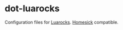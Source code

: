 # dot-luarocks
Configuration files for [Luarocks](https://luarocks.org/). [Homesick](https://github.com/technicalpickles/homesick) compatible.

